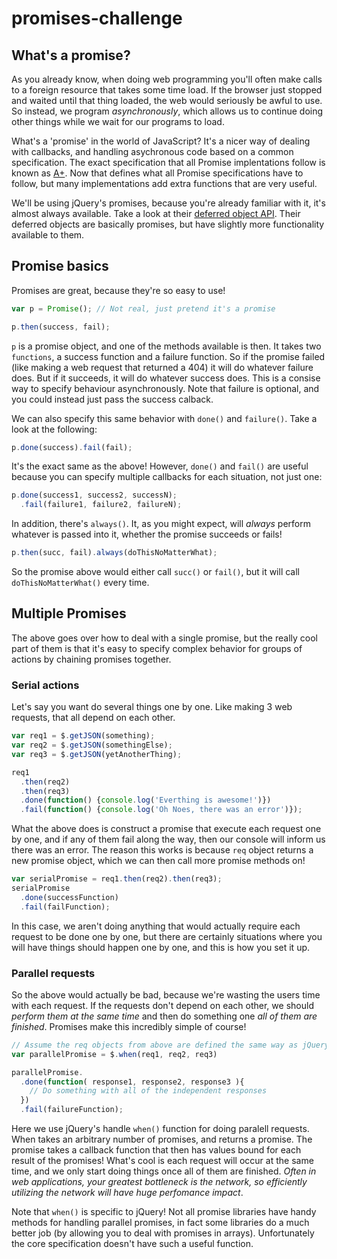 # promises-challenge

## What's a promise?

As you already know, when doing web programming you'll often make calls to a
foreign resource that takes some time load. If the browser just stopped and
waited until that thing loaded, the web would seriously be awful to use. So
instead, we program *asynchronously*, which allows us to continue doing other things while we wait for our programs to load.

What's a 'promise' in the world of JavaScript? It's a nicer way of dealing
with callbacks, and handling asychronous code based on a common specification.
The exact specification that all Promise implentations follow is known as
[A+](https://promisesaplus.com). Now that defines what all Promise
specifications have to follow, but many implementations add extra functions
that are very useful.

We'll be using jQuery's promises, because you're already familiar with it,
it's almost always available. Take a look at their [deferred object API](https://api.jquery.com/jquery.deferred/). Their deferred objects are
basically promises, but have slightly more functionality available to them.

## Promise basics

Promises are great, because they're so easy to use!

```js
var p = Promise(); // Not real, just pretend it's a promise

p.then(success, fail);
```

`p` is a promise object, and one of the methods available is then. It takes two
`functions`, a success function and a failure function. So if the promise
failed (like making a web request that returned a 404) it will do whatever
failure does. But if it succeeds, it will do whatever success does. This is a
consise way to specify behaviour asynchronously. Note that failure is optional, and you could instead just pass the success calback.

We can also specify this same behavior with `done()` and `failure()`. Take a look at the following:

```js
p.done(success).fail(fail);
```

It's the exact same as the above! However, `done()` and `fail()` are useful because you can specify multiple callbacks for each situation, not just one:

```js
p.done(success1, success2, successN);
  .fail(failure1, failure2, failureN);
```

In addition, there's `always()`. It, as you might expect, will *always* perform whatever is passed into it, whether the promise succeeds or fails!

```js
p.then(succ, fail).always(doThisNoMatterWhat);
```

So the promise above would either call `succ()` or `fail()`, but it will call `doThisNoMatterWhat()` every time.

## Multiple Promises

The above goes over how to deal with a single promise, but the really cool
part of them is that it's easy to specify complex behavior for groups of
actions by chaining promises together.

### Serial actions

Let's say you want do several things one by one. Like making 3 web requests, that all depend on each other.

```js
var req1 = $.getJSON(something);
var req2 = $.getJSON(somethingElse);
var req3 = $.getJSON(yetAnotherThing);

req1
  .then(req2)
  .then(req3)
  .done(function() {console.log('Everthing is awesome!')})
  .fail(function() {console.log('Oh Noes, there was an error')});
```

What the above does is construct a promise that execute each request one by
one, and if any of them fail along the way, then our console will inform us
there was an error. The reason this works is because `req` object returns a
new promise object, which we can then call more promise methods on!

```js
var serialPromise = req1.then(req2).then(req3);
serialPromise
  .done(successFunction)
  .fail(failFunction);
```

In this case, we aren't doing anything that would actually require each request to be done one by one, but there are certainly situations where you will have things should happen one by one, and this is how you set it up.

### Parallel requests

So the above would actually be bad, because we're wasting the users time with each request. If the requests don't depend on each other, we should *perform them at the same time* and then do something one *all of them are finished*.
Promises make this incredibly simple of course!

```js
// Assume the req objects from above are defined the same way as jQuery AJAX calls
var parallelPromise = $.when(req1, req2, req3)

parallelPromise.
  .done(function( response1, response2, response3 ){
  	// Do something with all of the independent responses
  })
  .fail(failureFunction);
```

Here we use jQuery's handle `when()` function for doing paralell requests.
When takes an arbitrary number of promises, and returns a promise. The promise
takes a callback function that then has values bound for each result of the
promises! What's cool is each request will occur at the same time, and we only start doing things once all of them are finished. *Often in web applications, your greatest bottleneck is the network, so efficiently utilizing the network will have huge perfomance impact*.

Note that `when()` is specific to jQuery! Not all promise libraries have handy
methods for handling parallel promises, in fact some libraries do a much
better job (by allowing you to deal with promises in arrays). Unfortunately
the core specification doesn't have such a useful function.
